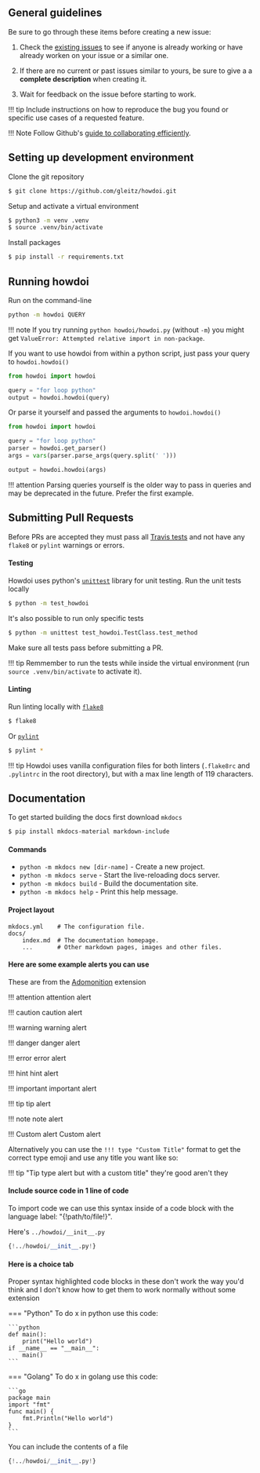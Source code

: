 ## General guidelines

Be sure to go through these items before creating a new issue:

1. Check the [existing issues](https://github.com/gleitz/howdoi/issues) to see if anyone is already working or have already worken on your issue or a similar one.

2. If there are no current or past issues similar to yours, be sure to give a a **complete description** when creating it.

3. Wait for feedback on the issue before starting to work.

!!! tip
    Include instructions on how to reproduce the bug you found or specific use cases of a requested feature.

!!! Note
    Follow Github's [guide to collaborating efficiently](https://lab.github.com/githubtraining/introduction-to-github).



## Setting up development environment

Clone the git repository
```bash
$ git clone https://github.com/gleitz/howdoi.git
```

Setup and activate a virtual environment
```bash
$ python3 -m venv .venv
$ source .venv/bin/activate
```

Install packages
```bash
$ pip install -r requirements.txt
```

## Running howdoi

Run on the command-line
```bash
python -m howdoi QUERY
```

!!! note
    If you try running `python howdoi/howdoi.py` (without `-m`) you might get `ValueError: Attempted relative import in non-package`.

If you want to use howdoi from within a python script, just pass your query to `howdoi.howdoi()`

```python
from howdoi import howdoi

query = "for loop python"
output = howdoi.howdoi(query)
```

Or parse it yourself and passed the arguments to `howdoi.howdoi()`
```python
from howdoi import howdoi

query = "for loop python"
parser = howdoi.get_parser()
args = vars(parser.parse_args(query.split(' ')))

output = howdoi.howdoi(args)
```

!!! attention
    Parsing queries yourself is the older way to pass in queries and may be deprecated in the future. Prefer the first example.


## Submitting Pull Requests
Before PRs are accepted they must pass all [Travis tests](https://travis-ci.org/gleitz/howdoi) and not have any `flake8` or `pylint` warnings or errors.

#### Testing
Howdoi uses python's [`unittest`](https://docs.python.org/3/library/unittest.html) library for unit testing. Run the unit tests locally

```bash
$ python -m test_howdoi
```

It's also possible to run only specific tests

```bash
$ python -m unittest test_howdoi.TestClass.test_method
```

Make sure all tests pass before submitting a PR.

!!! tip
    Remmember to run the tests while inside the virtual environment (run `source .venv/bin/activate` to activate it).

#### Linting
Run linting locally with [`flake8`](https://flake8.pycqa.org/en/latest/)
```bash
$ flake8
```
Or [`pylint`](https://www.pylint.org/)
```bash
$ pylint *
```

!!! tip
    Howdoi uses vanilla configuration files for both linters (`.flake8rc` and `.pylintrc` in the root directory), but with a max line length of 119 characters.


## Documentation

To get started building the docs first download `mkdocs`

```bash
$ pip install mkdocs-material markdown-include
```

#### Commands

* `python -m mkdocs new [dir-name]` - Create a new project.
* `python -m mkdocs serve` - Start the live-reloading docs server.
* `python -m mkdocs build` - Build the documentation site.
* `python -m mkdocs help` - Print this help message.


#### Project layout

    mkdocs.yml    # The configuration file.
    docs/
        index.md  # The documentation homepage.
        ...       # Other markdown pages, images and other files.


#### Here are some example alerts you can use
These are from the [Adomonition](https://python-markdown.github.io/extensions/admonition/) extension

!!! attention
    attention alert

!!! caution
    caution alert

!!! warning
    warning alert

!!! danger
    danger alert

!!! error
    error alert

!!! hint
    hint alert

!!! important
    important alert

!!! tip
    tip alert

!!! note
    note alert

!!! Custom alert
    Custom alert

Alternatively you can use the `!!! type "Custom Title"` format to get the correct type emoji and use any title you want like so:

!!! tip "Tip type alert but with a custom title"
    they're good aren't they

#### Include source code in 1 line of code

To import code we can use this syntax inside of a code block with the language label:  "{\!path/to/file\!}".

Here's `../howdoi/__init__.py`

```Python
{!../howdoi/__init__.py!}
```

#### Here is a choice tab
Proper syntax highlighted code blocks in these don't work the way you'd think and I don't know how to get them to work normally without some extension

=== "Python"
    To do x in python use this code:

    ```python
    def main():
        print("Hello world")
    if __name__ == "__main__":
        main()
    ```

=== "Golang"
    To do x in golang use this code:

    ```go
    package main
    import "fmt"
    func main() {
        fmt.Println("Hello world")
    }
    ```


You can include the contents of a file
```Python
{!../howdoi/__init__.py!}
```
